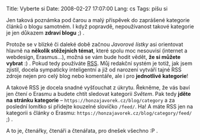Title: Vyberte si
Date: 2008-02-27 17:07:00
Lang: cs
Tags: píšu si

Jen taková poznámka pod čarou a malý příspěvek do zaprášené kategorie článků o blogu samotném. I když popravdě, nepoužívanost takové kategorie je jen důkazem **zdraví blogu** ;) .

Protože se v blízké či daleké době začnou *Javorové lístky* asi orientovat hlavně na **několik stěžejních témat**, které spolu moc nesouvisí (internet a webdesign, Erasmus…), možná se vám bude hodit vědět, **že si můžete vybrat** :) . Pokud tedy používáte [RSS]({filename}2007-12-20_rss-2.md). Můj redakční systém je totiž, jak jsem zjistil, docela sympaticky inteligentní a již od narození vytváří tajné RSS zdroje nejen pro celý blog nebo komentáře, ale i pro **jednotlivé kategorie**!

A takové RSS je docela snadné vyšťouchat z úkrytu. Řekněme, že vás baví jen čtení o Erasmu a budete chtít sledovat kategorii *Světem*. Pak tedy **jděte na stránku kategorie** – `https://honzajavorek.cz/blog/category` a za poslední lomítko si přidejte kouzelné slovíčko `/feed/`. Ha! A máte RSS jen na kategorii s články o Erasmu: `https://honzajavorek.cz/blog/category/feed/` ;) .

A to je, čtenářky, čtenáři a čtenářata, pro dnešek všechno :P .
